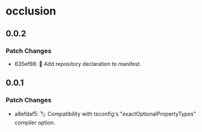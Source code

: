 # occlusion

## 0.0.2

### Patch Changes

- 635ef98: 🔧 Add repository declaration to manifest.

## 0.0.1

### Patch Changes

- a8efdaf5: 🏷️ Compatibility with tsconfig's "exactOptionalPropertyTypes" compiler option.
